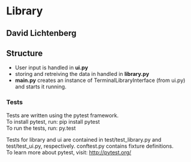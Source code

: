 Library
=======

## David Lichtenberg

## Structure
* User input is handled in **ui.py**
* storing and retreiving the data in handled in **library.py**
* **main.py** creates an instance of TerminalLibraryInterface (from ui.py) and starts it running.

### Tests
Tests are written using the pytest framework.  
To install pytest, run: pip install pytest  
To run the tests, run: py.test  

Tests for library and ui are contained in test/test_library.py and test/test_ui.py, respectively. conftest.py contains fixture definitions.  
To learn more about pytest, visit: http://pytest.org/

